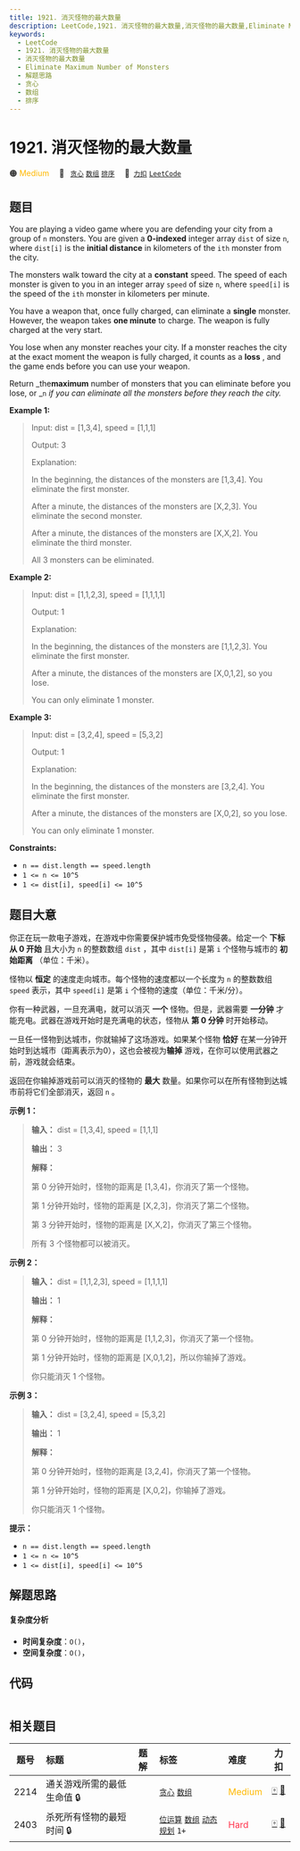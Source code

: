```yaml
---
title: 1921. 消灭怪物的最大数量
description: LeetCode,1921. 消灭怪物的最大数量,消灭怪物的最大数量,Eliminate Maximum Number of Monsters,解题思路,贪心,数组,排序
keywords:
  - LeetCode
  - 1921. 消灭怪物的最大数量
  - 消灭怪物的最大数量
  - Eliminate Maximum Number of Monsters
  - 解题思路
  - 贪心
  - 数组
  - 排序
---
```


# 1921. 消灭怪物的最大数量

🟠 <font color=#ffb800>Medium</font>&emsp; 🔖&ensp; [`贪心`](/tag/greedy.md) [`数组`](/tag/array.md) [`排序`](/tag/sorting.md)&emsp; 🔗&ensp;[`力扣`](https://leetcode.cn/problems/eliminate-maximum-number-of-monsters) [`LeetCode`](https://leetcode.com/problems/eliminate-maximum-number-of-monsters)

## 题目

You are playing a video game where you are defending your city from a group of
`n` monsters. You are given a **0-indexed** integer array `dist` of size `n`,
where `dist[i]` is the **initial distance** in kilometers of the `ith` monster
from the city.

The monsters walk toward the city at a **constant** speed. The speed of each
monster is given to you in an integer array `speed` of size `n`, where
`speed[i]` is the speed of the `ith` monster in kilometers per minute.

You have a weapon that, once fully charged, can eliminate a **single**
monster. However, the weapon takes **one minute** to charge. The weapon is
fully charged at the very start.

You lose when any monster reaches your city. If a monster reaches the city at
the exact moment the weapon is fully charged, it counts as a **loss** , and
the game ends before you can use your weapon.

Return _the**maximum** number of monsters that you can eliminate before you
lose, or _`n` _if you can eliminate all the monsters before they reach the
city._



**Example 1:**

> Input: dist = [1,3,4], speed = [1,1,1]
> 
> Output: 3
> 
> Explanation:
> 
> In the beginning, the distances of the monsters are [1,3,4]. You eliminate the first monster.
> 
> After a minute, the distances of the monsters are [X,2,3]. You eliminate the second monster.
> 
> After a minute, the distances of the monsters are [X,X,2]. You eliminate the third monster.
> 
> All 3 monsters can be eliminated.

**Example 2:**

> Input: dist = [1,1,2,3], speed = [1,1,1,1]
> 
> Output: 1
> 
> Explanation:
> 
> In the beginning, the distances of the monsters are [1,1,2,3]. You eliminate the first monster.
> 
> After a minute, the distances of the monsters are [X,0,1,2], so you lose.
> 
> You can only eliminate 1 monster.

**Example 3:**

> Input: dist = [3,2,4], speed = [5,3,2]
> 
> Output: 1
> 
> Explanation:
> 
> In the beginning, the distances of the monsters are [3,2,4]. You eliminate the first monster.
> 
> After a minute, the distances of the monsters are [X,0,2], so you lose.
> 
> You can only eliminate 1 monster.

**Constraints:**

  * `n == dist.length == speed.length`
  * `1 <= n <= 10^5`
  * `1 <= dist[i], speed[i] <= 10^5`


## 题目大意

你正在玩一款电子游戏，在游戏中你需要保护城市免受怪物侵袭。给定一个 **下标从 0 开始** 且大小为 `n` 的整数数组 `dist` ，其中
`dist[i]` 是第 `i` 个怪物与城市的 **初始距离** （单位：千米）。

怪物以 **恒定** 的速度走向城市。每个怪物的速度都以一个长度为 `n` 的整数数组 `speed` 表示，其中 `speed[i]` 是第 `i`
个怪物的速度（单位：千米/分）。

你有一种武器，一旦充满电，就可以消灭 **一个** 怪物。但是，武器需要 **一分钟** 才能充电。武器在游戏开始时是充满电的状态，怪物从 **第 0
分钟** 时开始移动。

一旦任一怪物到达城市，你就输掉了这场游戏。如果某个怪物 **恰好**  在某一分钟开始时到达城市（距离表示为0），这也会被视为**输掉**
游戏，在你可以使用武器之前，游戏就会结束。

返回在你输掉游戏前可以消灭的怪物的 **最大** 数量。如果你可以在所有怪物到达城市前将它们全部消灭，返回  `n` 。



**示例 1：**

> 
> 
> 
> 
> 
> **输入：** dist = [1,3,4], speed = [1,1,1]
> 
> **输出：** 3
> 
> **解释：**
> 
> 第 0 分钟开始时，怪物的距离是 [1,3,4]，你消灭了第一个怪物。
> 
> 第 1 分钟开始时，怪物的距离是 [X,2,3]，你消灭了第二个怪物。
> 
> 第 3 分钟开始时，怪物的距离是 [X,X,2]，你消灭了第三个怪物。
> 
> 所有 3 个怪物都可以被消灭。

**示例 2：**

> 
> 
> 
> 
> 
> **输入：** dist = [1,1,2,3], speed = [1,1,1,1]
> 
> **输出：** 1
> 
> **解释：**
> 
> 第 0 分钟开始时，怪物的距离是 [1,1,2,3]，你消灭了第一个怪物。
> 
> 第 1 分钟开始时，怪物的距离是 [X,0,1,2]，所以你输掉了游戏。
> 
> 你只能消灭 1 个怪物。
> 
> 

**示例 3：**

> 
> 
> 
> 
> 
> **输入：** dist = [3,2,4], speed = [5,3,2]
> 
> **输出：** 1
> 
> **解释：**
> 
> 第 0 分钟开始时，怪物的距离是 [3,2,4]，你消灭了第一个怪物。
> 
> 第 1 分钟开始时，怪物的距离是 [X,0,2]，你输掉了游戏。 
> 
> 你只能消灭 1 个怪物。
> 
> 



**提示：**

  * `n == dist.length == speed.length`
  * `1 <= n <= 10^5`
  * `1 <= dist[i], speed[i] <= 10^5`


## 解题思路

#### 复杂度分析

- **时间复杂度**：`O()`，
- **空间复杂度**：`O()`，

## 代码

```javascript

```

## 相关题目

<!-- prettier-ignore -->
| 题号 | 标题 | 题解 | 标签 | 难度 | 力扣 |
| :------: | :------ | :------: | :------ | :------ | :------: |
| 2214 | 通关游戏所需的最低生命值 🔒 |  |  [`贪心`](/tag/greedy.md) [`数组`](/tag/array.md) | <font color=#ffb800>Medium</font> | [🀄️](https://leetcode.cn/problems/minimum-health-to-beat-game) [🔗](https://leetcode.com/problems/minimum-health-to-beat-game) |
| 2403 | 杀死所有怪物的最短时间 🔒 |  |  [`位运算`](/tag/bit-manipulation.md) [`数组`](/tag/array.md) [`动态规划`](/tag/dynamic-programming.md) `1+` | <font color=#ff334b>Hard</font> | [🀄️](https://leetcode.cn/problems/minimum-time-to-kill-all-monsters) [🔗](https://leetcode.com/problems/minimum-time-to-kill-all-monsters) |